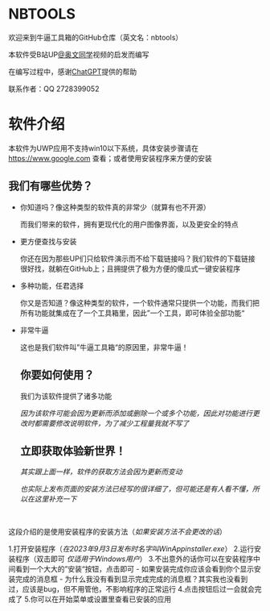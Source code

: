 # NBTOOLS
欢迎来到牛逼工具箱的GitHub仓库（英文名：nbtools）

本软件受B站UP[@奥文同学](https://space.bilibili.com/452157792)视频的启发而编写

在编写过程中，感谢[ChatGPT](https://chat.openai.com)提供的帮助

联系作者：QQ 2728399052
# 软件介绍
本软件为UWP应用不支持win10以下系统，具体安装步骤请在 https://www.google.com 查看；或者使用安装程序来方便的安装

## 我们有哪些优势？
- 你知道吗？像这种类型的软件真的非常少（就算有也不开源）

  而我们带来的软件，拥有更现代化的用户图像界面，以及更安全的特点

- 更方便查找与安装
  
  你还在因为那些UP们只给软件演示而不给下载链接吗？我们软件的下载链接很好找，就躺在GitHub上；且拥提供了极为方便的傻瓜式一键安装程序

- 多种功能，任君选择

  你又是否知道？像这种类型的软件，一个软件通常只提供一个功能，而我们把所有功能就集成在了一个工具箱里，因此”一个工具，即可体验全部功能“

- 非常牛逼

  这也是我们软件叫”牛逼工具箱“的原因里，非常牛逼！

  ## 你要如何使用？

  我们为该软件提供了诸多功能
  
  *因为该软件可能会因为更新而添加或删除一个或多个功能，因此对功能进行更改时都需要修改说明软件，为了减少工程量我就不写了*

  ## 立即获取体验新世界！

  *其实跟上面一样，软件的获取方法会因为更新而变动*

  *也实际上发布页面的安装方法已经写的很详细了，但可能还是有人看不懂，所以在这里补充一下*

<br>

  这段介绍的是使用安装程序的安装方法（*如果安装方法不会更改的话*）

  1.打开安装程序（*在2023年9月3日发布时名字叫WinAppinstaller.exe*）
  2.运行安装程序（双击即可 *仅适用于Windows用户*）
  3.不出意外的话你可以在安装程序中间看到一个大大的”安装“按钮，点击即可
    - 如果安装完成你应该会看到你个显示安装完成的消息框
    - 为什么我没有看到显示完成完成的消息框？其实我也没看到过，应该是bug，但不用管他，不影响程序的正常运行
  4.点击按钮后过一会就会完成了
  5.你可以在开始菜单或设置里查看已安装的应用
